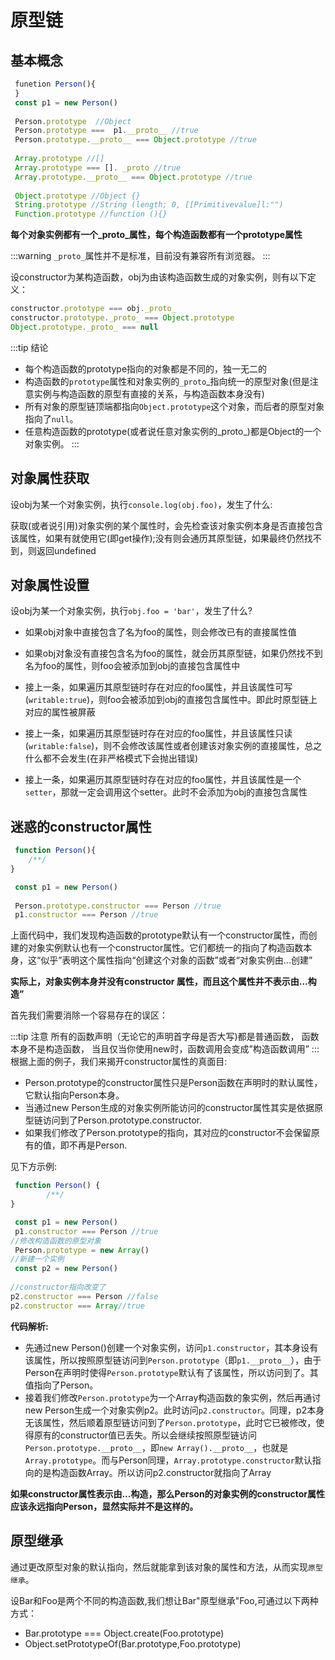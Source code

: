 # 原型链

## 基本概念

```js
 funetion Person(){
 }
 const p1 = new Person()
 
 Person.prototype  //Object
 Person.prototype ===  p1.__proto__ //true
 Person.prototype.__proto__ === Object.prototype //true
 
 Array.prototype //[]
 Array.prototype === []. _proto //true
 Array.prototype.__proto__ === Object.prototype //true
 
 Object.prototype //Object {}
 String.prototype //String (length; 0, [[Primitivevalue]l:"") 
 Function.prototype //function (){}
```

**每个对象实例都有一个_proto_属性，每个构造函数都有一个prototype属性**

:::warning
`_proto_`属性并不是标准，目前没有兼容所有浏览器。
:::

设constructor为某构造函数，obj为由该构造函数生成的对象实例，则有以下定义：

```js
constructor.prototype === obj._proto_
constructor.prototype._proto_ === Object.prototype 
Object.prototype._proto_ === null
```

:::tip 结论
- 每个构造函数的prototype指向的对象都是不同的，独一无二的
- 构造函数的`prototype`属性和对象实例的`_proto`_指向统一的原型对象(但是注意实例与构造函数的原型有直接的关系，与构造函数本身没有)
- 所有对象的原型链顶端都指向`Object.prototype`这个对象，而后者的原型对象指向了`null`。
- 任意构造函数的prototype(或者说任意对象实例的_proto_)都是Object的一个对象实例。
:::

## 对象属性获取
设obj为某一个对象实例，执行`console.log(obj.foo)`，发生了什么:

获取(或者说引用)对象实例的某个属性时，会先检查该对象实例本身是否直接包含该属性，如果有就使用它(即get操作);没有则会通历其原型链，如果最终仍然找不到，则返回undefined

## 对象属性设置

设obj为某一个对象实例，执行`obj.foo = 'bar'`，发生了什么?

- 如果obj对象中直接包含了名为foo的属性，则会修改已有的直接属性值

- 如果obj对象没有直接包含名为foo的属性，就会历其原型链，如果仍然找不到名为foo的属性，则foo会被添加到obj的直接包含属性中

- 接上一条，如果遍历其原型链时存在对应的foo属性，并且该属性可写(`writable:true`)，则foo会被添加到obj的直接包含属性中。即此时原型链上对应的属性被屏蔽
- 接上一条，如果遍历其原型链时存在对应的foo属性，并且该属性只读(`writable:false`)，则不会修改该属性或者创建该对象实例的直接属性，总之什么都不会发生(在非严格模式下会抛出错误)
- 接上一条，如果遍历其原型链时存在对应的foo属性，并且该属性是一个`setter`，那就一定会调用这个setter。此时不会添加为obj的直接包含属性

## 迷惑的constructor属性

```js
 function Person(){
    /**/
}

 const p1 = new Person()
 
 Person.prototype.constructor === Person //true
 p1.constructor === Person //true
```
上面代码中，我们发现构造函数的prototype默认有一个constructor属性，而创建的对象实例默认也有一个constructor属性。它们都统一的指向了构造函数本身，这“似乎”表明这个属性指向“创建这个对象的函数”或者“对象实例由...创建”

**实际上，对象实例本身并没有constructor 属性，而且这个属性井不表示由...构造”**

首先我们需要消除一个容易存在的误区：

:::tip 注意
所有的函数声明（无论它的声明首字母是否大写)都是普通函数， 函数本身不是构造函数， 当且仅当你使用new时，函数调用会变成”构造函数调用”
:::
根据上面的例子，我们来揭开constructor属性的真面目:

- Person.prototype的constructor属性只是Person函数在声明时的默认属性，它默认指向Person本身。
- 当通过new Person生成的对象实例所能访问的constructor属性其实是依据原型链访问到了Person.prototype.constructor.
- 如果我们修改了Person.prototype的指向，其对应的constructor不会保留原有的值，即不再是Person.

见下方示例:


```js
 function Person() {
        /**/     
}

 const p1 = new Person()
 p1.constructor === Person //true
//修改构造函数的原型对象
 Person.prototype = new Array()
//新建一个实例
 const p2 = new Person()
 
//constructor指向改变了
p2.constructor === Person //false
p2.constructor === Array//true

```

**代码解析:**

- 先通过new Person()创建一个对象实例，访问`p1.constructor`，其本身设有该属性，所以按照原型链访问到`Person.prototype`（即`p1.__proto__`），由于Person在声明时使得`Person.prototype`默认有了该属性，所以访问到了。其值指向了Person。
- 接着我们修改`Person.prototype`为一个Array构造函数的象实例，然后再通讨new Person生成一个对象实例p2。此时访问`p2.constructor`。同理，p2本身无该属性，然后顺着原型链访问到了`Person.prototype`，此时它已被修改，使得原有的constructor值已丢失。所以会继续按照原型链访问`Person.prototype.__proto__`，即`new Array().__proto__`，也就是`Array.prototype`。而与Person同理，`Array.prototype.constructor`默认指向的是构造函数Array。所以访问p2.constructor就指向了Array


**如果constructor属性表示由...构造，那么Person的对象实例的constructor属性应该永远指向Person，显然实际并不是这样的。**


## 原型继承

通过更改原型对象的默认指向，然后就能拿到该对象的属性和方法，从而实现`原型继承`。

设Bar和Foo是两个不同的构造函数,我们想让Bar"原型继承"Foo,可通过以下两种方式：

- Bar.prototype === Object.create(Foo.prototype)
- Object.setPrototypeOf(Bar.prototype,Foo.prototype)
